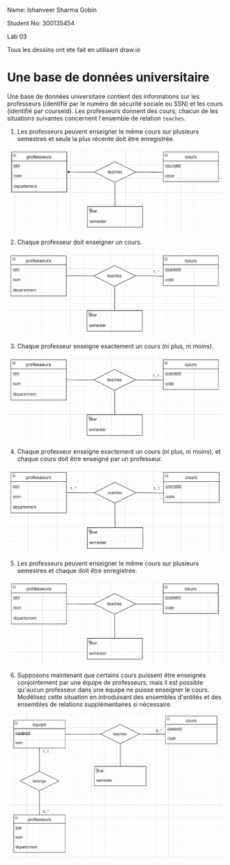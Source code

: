 Name: Ishanveer Sharma Gobin

Student No: 300135454

Lab 03

Tous les dessins ont ete fait en utilisant draw.io

# Une base de données universitaire

Une base de données universitaire contient des informations sur les professeurs (identifié par le numéro de sécurité sociale ou SSN) et les cours (identifié par courseid). Les professeurs donnent des cours; chacun de les situations suivantes concernent l'ensemble de relation `teaches`.

1. Les professeurs peuvent enseigner le même cours sur plusieurs semestres et seule la plus récente doit être enregistrée.

![1](assets/1.PNG)

2. Chaque professeur doit enseigner un cours.

![2](assets/2.png)

3. Chaque professeur enseigne exactement un cours (ni plus, ni moins).

![3](assets/3.png)

4. Chaque professeur enseigne exactement un cours (ni plus, ni moins), et chaque cours doit être enseigné par un professeur.

![4](assets/4.png)

5. Les professeurs peuvent enseigner le même cours sur plusieurs semestres et chaque doit être enregistrée.

![5](assets/5.png)

6. Supposons maintenant que certains cours puissent être enseignés conjointement par une équipe de professeurs, mais il est possible qu'aucun professeur dans une équipe ne puisse enseigner le cours. Modélisez cette situation en introduisant des ensembles d'entités et des ensembles de relations supplémentaires si nécessaire.

![6](assets/6.png)
